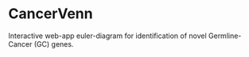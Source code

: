 # CancerVenn

Interactive web-app euler-diagram for identification of novel Germline-Cancer
(GC) genes.
